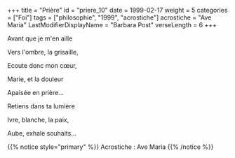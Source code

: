 +++
title = "Prière"
id = "priere_10"
date = 1999-02-17
weight = 5
categories = ["Foi"]
tags = ["philosophie", "1999", "acrostiche"]
acrostiche = "Ave Maria"
LastModifierDisplayName = "Barbara Post"
verseLength = 6
+++

Avant que je m'en aille

Vers l'ombre, la grisaille,

Ecoute donc mon cœur,

Marie, et la douleur

Apaisée en prière...

Retiens dans ta lumière

Ivre, blanche, la paix,

Aube, exhale souhaits...

{{% notice style="primary" %}}
Acrostiche : Ave Maria
{{% /notice %}}
